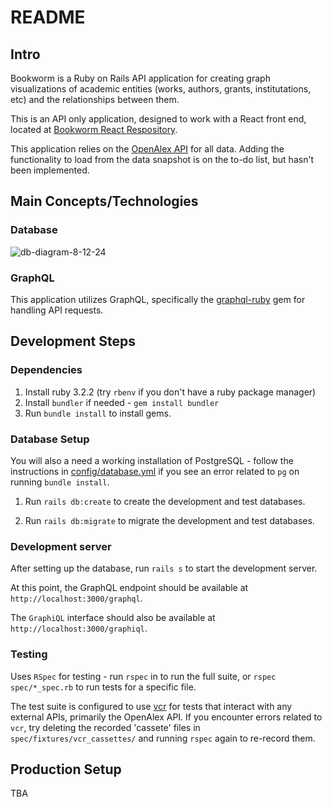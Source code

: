 # README

## Intro

Bookworm is a Ruby on Rails API application for creating graph visualizations of academic entities (works, authors, grants, institutations, etc) and the relationships between them. 

This is an API only application, designed to work with a React front end, located at [Bookworm React Respository](https://github.com/alepbloyd/book_worm_react). 

This application relies on the [OpenAlex API](https://docs.openalex.org/) for all data. Adding the functionality to load from the data snapshot is on the to-do list, but hasn't been implemented. 

## Main Concepts/Technologies

### Database
![db-diagram-8-12-24](https://github.com/user-attachments/assets/e01ec181-9d4e-45b5-a058-07be78ffddd7)

### GraphQL

This application utilizes GraphQL, specifically the [graphql-ruby](https://github.com/rmosolgo/graphql-ruby?tab=readme-ov-file) gem for handling API requests. 

## Development Steps

### Dependencies
1. Install ruby 3.2.2 (try `rbenv` if you don't have a ruby package manager)
2. Install `bundler` if needed - `gem install bundler`
3. Run `bundle install` to install gems.

### Database Setup

You will also a need a working installation of PostgreSQL - follow the instructions in [config/database.yml](config/database.yml) if you see an error related to `pg` on running `bundle install`.

1. Run `rails db:create` to create the development and test databases.

2. Run `rails db:migrate` to migrate the development and test databases. 

### Development server
After setting up the database, run `rails s` to start the development server.

At this point, the GraphQL endpoint should be available at `http://localhost:3000/graphql`.

The `GraphiQL` interface should also be available at `http://localhost:3000/graphiql`.

### Testing

Uses `RSpec` for testing - run `rspec` in to run the full suite, or `rspec spec/*_spec.rb` to run tests for a specific file. 

The test suite is configured to use [vcr](https://github.com/vcr/vcr) for tests that interact with any external APIs, primarily the OpenAlex API. If you encounter errors related to `vcr`, try deleting the recorded 'cassete' files in `spec/fixtures/vcr_cassettes/` and running `rspec` again to re-record them. 

## Production Setup

TBA

